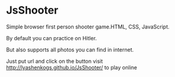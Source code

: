 # JsShooter

Simple browser first person shooter game.HTML, CSS, JavaScript. 

By default you can practice on Hitler. 

But also supports all photos you can find in internet.

Just put url and click on the button
visit http://lyashenkogs.github.io/JsShooter/ to play online
